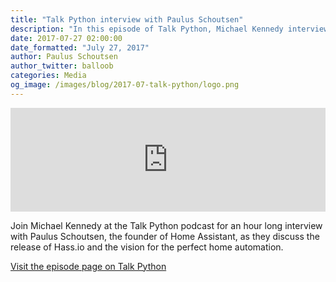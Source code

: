 ```yaml
---
title: "Talk Python interview with Paulus Schoutsen"
description: "In this episode of Talk Python, Michael Kennedy interviews Paulus Schoutsen about Hass.io and the perfect home automation."
date: 2017-07-27 02:00:00
date_formatted: "July 27, 2017"
author: Paulus Schoutsen
author_twitter: balloob
categories: Media
og_image: /images/blog/2017-07-talk-python/logo.png
---
```


<iframe width="100%" height="166" scrolling="no" frameborder="no"
     src="https://w.soundcloud.com/player/?url=https%3A//api.soundcloud.com/tracks/335038628&color=ff5500&auto_play=false&hide_related=false&show_comments=true&show_user=true&show_reposts=false">
</iframe>

Join Michael Kennedy at the Talk Python podcast for an hour long interview with Paulus Schoutsen, the founder of Home Assistant, as they discuss the release of Hass.io and the vision for the perfect home automation.

<a href='https://talkpython.fm/episodes/show/122/home-assistant-pythonic-home-automation'>
  Visit the episode page on Talk Python
</a>

